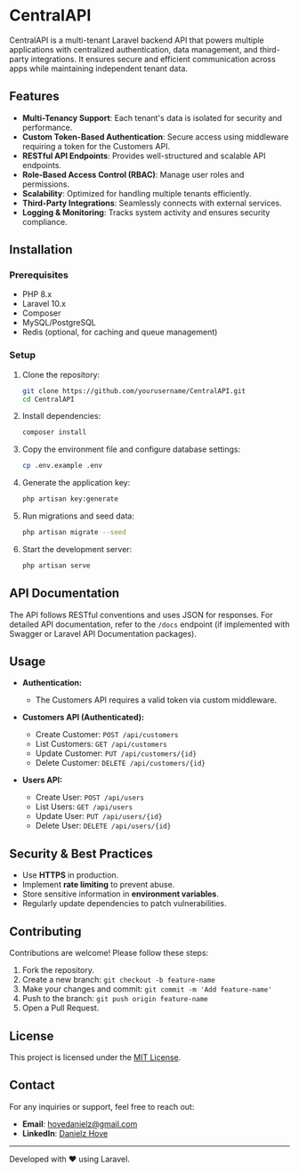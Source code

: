 # CentralAPI

CentralAPI is a multi-tenant Laravel backend API that powers multiple applications with centralized authentication, data management, and third-party integrations. It ensures secure and efficient communication across apps while maintaining independent tenant data.

## Features

- **Multi-Tenancy Support**: Each tenant's data is isolated for security and performance.
- **Custom Token-Based Authentication**: Secure access using middleware requiring a token for the Customers API.
- **RESTful API Endpoints**: Provides well-structured and scalable API endpoints.
- **Role-Based Access Control (RBAC)**: Manage user roles and permissions.
- **Scalability**: Optimized for handling multiple tenants efficiently.
- **Third-Party Integrations**: Seamlessly connects with external services.
- **Logging & Monitoring**: Tracks system activity and ensures security compliance.

## Installation

### Prerequisites
- PHP 8.x
- Laravel 10.x
- Composer
- MySQL/PostgreSQL
- Redis (optional, for caching and queue management)

### Setup

1. Clone the repository:
   ```sh
   git clone https://github.com/yourusername/CentralAPI.git
   cd CentralAPI
   ```

2. Install dependencies:
   ```sh
   composer install
   ```

3. Copy the environment file and configure database settings:
   ```sh
   cp .env.example .env
   ```

4. Generate the application key:
   ```sh
   php artisan key:generate
   ```

5. Run migrations and seed data:
   ```sh
   php artisan migrate --seed
   ```

6. Start the development server:
   ```sh
   php artisan serve
   ```

## API Documentation

The API follows RESTful conventions and uses JSON for responses. 
For detailed API documentation, refer to the `/docs` endpoint (if implemented with Swagger or Laravel API Documentation packages).

## Usage

- **Authentication:**
  - The Customers API requires a valid token via custom middleware.

- **Customers API (Authenticated):**
  - Create Customer: `POST /api/customers`
  - List Customers: `GET /api/customers`
  - Update Customer: `PUT /api/customers/{id}`
  - Delete Customer: `DELETE /api/customers/{id}`

- **Users API:**
  - Create User: `POST /api/users`
  - List Users: `GET /api/users`
  - Update User: `PUT /api/users/{id}`
  - Delete User: `DELETE /api/users/{id}`

## Security & Best Practices

- Use **HTTPS** in production.
- Implement **rate limiting** to prevent abuse.
- Store sensitive information in **environment variables**.
- Regularly update dependencies to patch vulnerabilities.

## Contributing

Contributions are welcome! Please follow these steps:

1. Fork the repository.
2. Create a new branch: `git checkout -b feature-name`
3. Make your changes and commit: `git commit -m 'Add feature-name'`
4. Push to the branch: `git push origin feature-name`
5. Open a Pull Request.

## License

This project is licensed under the [MIT License](LICENSE).

## Contact

For any inquiries or support, feel free to reach out:
- **Email**: hovedanielz@gmail.com
- **LinkedIn**: [Danielz Hove](https://www.linkedin.com/in/danielz-hove-4504911a1/)

---

Developed with ❤️ using Laravel.

